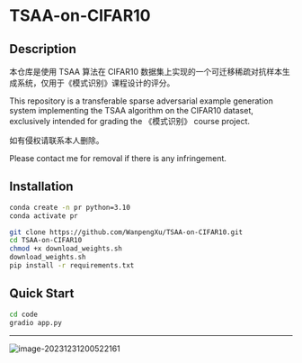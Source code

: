 # TSAA-on-CIFAR10

## Description

本仓库是使用 TSAA 算法在 CIFAR10 数据集上实现的一个可迁移稀疏对抗样本生成系统，仅用于《模式识别》课程设计的评分。

This repository is a transferable sparse adversarial example generation system implementing the TSAA algorithm on the CIFAR10 dataset, exclusively intended for grading the 《模式识别》 course project. 

如有侵权请联系本人删除。

Please contact me for removal if there is any infringement.

## Installation

```bash
conda create -n pr python=3.10
conda activate pr

git clone https://github.com/WanpengXu/TSAA-on-CIFAR10.git
cd TSAA-on-CIFAR10
chmod +x download_weights.sh
download_weights.sh
pip install -r requirements.txt
```

## Quick Start

```bash
cd code
gradio app.py
```

---

![image-20231231200522161](https://testingcf.jsdelivr.net/gh/WanpengXu/myPicGo/img/ms20231231200522654.png)
